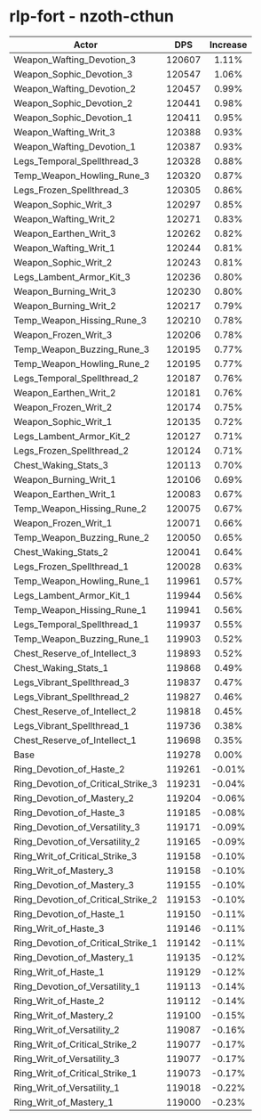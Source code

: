 # rlp-fort - nzoth-cthun
| Actor | DPS | Increase |
|---|:---:|:---:|
|Weapon_Wafting_Devotion_3|120607|1.11%|
|Weapon_Sophic_Devotion_3|120547|1.06%|
|Weapon_Wafting_Devotion_2|120457|0.99%|
|Weapon_Sophic_Devotion_2|120441|0.98%|
|Weapon_Sophic_Devotion_1|120411|0.95%|
|Weapon_Wafting_Writ_3|120388|0.93%|
|Weapon_Wafting_Devotion_1|120387|0.93%|
|Legs_Temporal_Spellthread_3|120328|0.88%|
|Temp_Weapon_Howling_Rune_3|120320|0.87%|
|Legs_Frozen_Spellthread_3|120305|0.86%|
|Weapon_Sophic_Writ_3|120297|0.85%|
|Weapon_Wafting_Writ_2|120271|0.83%|
|Weapon_Earthen_Writ_3|120262|0.82%|
|Weapon_Wafting_Writ_1|120244|0.81%|
|Weapon_Sophic_Writ_2|120243|0.81%|
|Legs_Lambent_Armor_Kit_3|120236|0.80%|
|Weapon_Burning_Writ_3|120230|0.80%|
|Weapon_Burning_Writ_2|120217|0.79%|
|Temp_Weapon_Hissing_Rune_3|120210|0.78%|
|Weapon_Frozen_Writ_3|120206|0.78%|
|Temp_Weapon_Buzzing_Rune_3|120195|0.77%|
|Temp_Weapon_Howling_Rune_2|120195|0.77%|
|Legs_Temporal_Spellthread_2|120187|0.76%|
|Weapon_Earthen_Writ_2|120181|0.76%|
|Weapon_Frozen_Writ_2|120174|0.75%|
|Weapon_Sophic_Writ_1|120135|0.72%|
|Legs_Lambent_Armor_Kit_2|120127|0.71%|
|Legs_Frozen_Spellthread_2|120124|0.71%|
|Chest_Waking_Stats_3|120113|0.70%|
|Weapon_Burning_Writ_1|120106|0.69%|
|Weapon_Earthen_Writ_1|120083|0.67%|
|Temp_Weapon_Hissing_Rune_2|120075|0.67%|
|Weapon_Frozen_Writ_1|120071|0.66%|
|Temp_Weapon_Buzzing_Rune_2|120050|0.65%|
|Chest_Waking_Stats_2|120041|0.64%|
|Legs_Frozen_Spellthread_1|120028|0.63%|
|Temp_Weapon_Howling_Rune_1|119961|0.57%|
|Legs_Lambent_Armor_Kit_1|119944|0.56%|
|Temp_Weapon_Hissing_Rune_1|119941|0.56%|
|Legs_Temporal_Spellthread_1|119937|0.55%|
|Temp_Weapon_Buzzing_Rune_1|119903|0.52%|
|Chest_Reserve_of_Intellect_3|119893|0.52%|
|Chest_Waking_Stats_1|119868|0.49%|
|Legs_Vibrant_Spellthread_3|119837|0.47%|
|Legs_Vibrant_Spellthread_2|119827|0.46%|
|Chest_Reserve_of_Intellect_2|119818|0.45%|
|Legs_Vibrant_Spellthread_1|119736|0.38%|
|Chest_Reserve_of_Intellect_1|119698|0.35%|
|Base|119278|0.00%|
|Ring_Devotion_of_Haste_2|119261|-0.01%|
|Ring_Devotion_of_Critical_Strike_3|119231|-0.04%|
|Ring_Devotion_of_Mastery_2|119204|-0.06%|
|Ring_Devotion_of_Haste_3|119185|-0.08%|
|Ring_Devotion_of_Versatility_3|119171|-0.09%|
|Ring_Devotion_of_Versatility_2|119165|-0.09%|
|Ring_Writ_of_Critical_Strike_3|119158|-0.10%|
|Ring_Writ_of_Mastery_3|119158|-0.10%|
|Ring_Devotion_of_Mastery_3|119155|-0.10%|
|Ring_Devotion_of_Critical_Strike_2|119153|-0.10%|
|Ring_Devotion_of_Haste_1|119150|-0.11%|
|Ring_Writ_of_Haste_3|119146|-0.11%|
|Ring_Devotion_of_Critical_Strike_1|119142|-0.11%|
|Ring_Devotion_of_Mastery_1|119135|-0.12%|
|Ring_Writ_of_Haste_1|119129|-0.12%|
|Ring_Devotion_of_Versatility_1|119113|-0.14%|
|Ring_Writ_of_Haste_2|119112|-0.14%|
|Ring_Writ_of_Mastery_2|119100|-0.15%|
|Ring_Writ_of_Versatility_2|119087|-0.16%|
|Ring_Writ_of_Critical_Strike_2|119077|-0.17%|
|Ring_Writ_of_Versatility_3|119077|-0.17%|
|Ring_Writ_of_Critical_Strike_1|119073|-0.17%|
|Ring_Writ_of_Versatility_1|119018|-0.22%|
|Ring_Writ_of_Mastery_1|119000|-0.23%|
